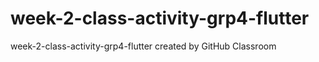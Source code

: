 # week-2-class-activity-grp4-flutter
week-2-class-activity-grp4-flutter created by GitHub Classroom
